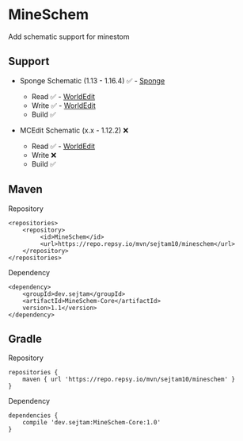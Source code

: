 # MineSchem
Add schematic support for minestom

Support
---
 - Sponge Schematic (1.13 - 1.16.4) ✅ - [Sponge](https://github.com/SpongePowered/Sponge/blob/api-8/invalid/main/java/org/spongepowered/common/world/schematic/SchematicTranslator.java)
    - Read ✅ - [WorldEdit](https://github.com/EngineHub/WorldEdit/blob/master/worldedit-core/src/main/java/com/sk89q/worldedit/extent/clipboard/io/SpongeSchematicReader.java)
    - Write ✅ - [WorldEdit](https://github.com/EngineHub/WorldEdit/blob/master/worldedit-core/src/main/java/com/sk89q/worldedit/extent/clipboard/io/SpongeSchematicWriter.java)
    - Build ✅
    
 - MCEdit Schematic (x.x - 1.12.2) ❌
    - Read ✅ - [WorldEdit](https://github.com/EngineHub/WorldEdit/blob/master/worldedit-core/src/main/java/com/sk89q/worldedit/extent/clipboard/io/MCEditSchematicReader.java)
    - Write ❌
    - Build ✅
    
Maven
---

Repository
```
<repositories>
    <repository>
         <id>MineSchem</id>
         <url>https://repo.repsy.io/mvn/sejtam10/mineschem</url>
    </repository>
</repositories>
```

Dependency
```
<dependency>
    <groupId>dev.sejtam</groupId>
    <artifactId>MineSchem-Core</artifactId>
    version>1.1</version>
</dependency>
```

Gradle
---

Repository
```
repositories {
    maven { url 'https://repo.repsy.io/mvn/sejtam10/mineschem' }
}
```

Dependency
```
dependencies {
    compile 'dev.sejtam:MineSchem-Core:1.0'
}
```



